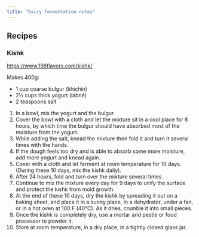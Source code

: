 ```yaml
---
title: "Dairy fermentation notes"
---
```


## Recipes

### Kishk
https://www.196flavors.com/kishk/

Makes 400g:

-   1 cup coarse bulgur (khichin)
-   2½ cups thick yogurt (labné)
-   2 teaspoons salt

1. In a bowl, mix the yogurt and the bulgur.
2. Cover the bowl with a cloth and let the mixture sit in a cool place for 8 hours, by which time the bulgur should have absorbed most of the moisture from the yogurt.
3. While adding the salt, knead the mixture then fold it and turn it several times with the hands.
4. If the dough feels too dry and is able to absorb some more moisture, add more yogurt and knead again.
5. Cover with a cloth and let ferment at room temperature for 10 days. (During these 10 days, mix the kishk daily).
6. After 24 hours, fold and turn over the mixture several times.
7. Continue to mix the mixture every day for 9 days to unify the surface and protect the kishk from mold growth.
8. At the end of these 10 days, dry the kishk by spreading it out on a baking sheet, and place it in a sunny place, in a dehydrator, under a fan, or in a hot oven at 100 F (40°C). As it dries, crumble it into small pieces.
9. Once the kishk is completely dry, use a mortar and pestle or food processor to powder it.
10. Store at room temperature, in a dry place, in a tightly closed glass jar.

